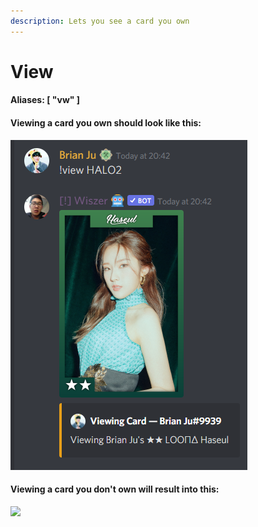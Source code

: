 ```yaml
---
description: Lets you see a card you own
---
```


# View

#### Aliases: \[ "vw" ]

#### Viewing a card you own should look like this:

![](<../../.gitbook/assets/image (27).png>)

#### Viewing a card you don't own will result into this:

![](https://cdn.discordapp.com/attachments/856521828213194802/884737131791142945/unknown.png)
